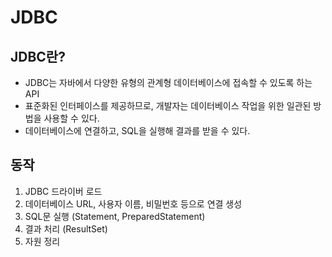 # JDBC

## JDBC란?

- JDBC는 자바에서 다양한 유형의 관계형 데이터베이스에 접속할 수 있도록 하는 API
- 표준화된 인터페이스를 제공하므로, 개발자는 데이터베이스 작업을 위한 일관된 방법을 사용할 수 있다.
- 데이터베이스에 연결하고, SQL을 실행해 결과를 받을 수 있다.

## 동작

1. JDBC 드라이버 로드
2. 데이터베이스 URL, 사용자 이름, 비밀번호 등으로 연결 생성
3. SQL문 실행 (Statement, PreparedStatement)
4. 결과 처리 (ResultSet)
5. 자원 정리

